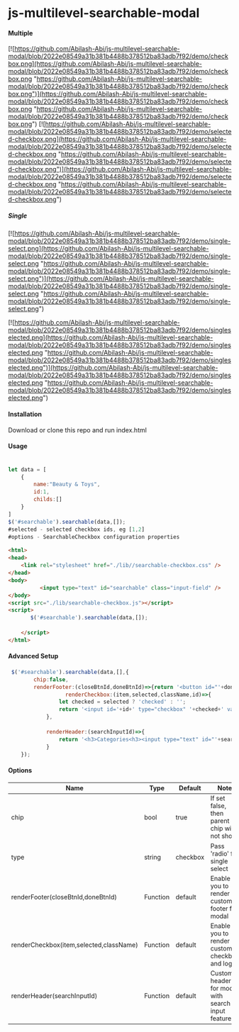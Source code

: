 # js-multilevel-searchable-modal
####  Multiple
[![https://github.com/Abilash-Abi/js-multilevel-searchable-modal/blob/2022e08549a31b381b4488b378512ba83adb7f92/demo/checkbox.png](https://github.com/Abilash-Abi/js-multilevel-searchable-modal/blob/2022e08549a31b381b4488b378512ba83adb7f92/demo/checkbox.png "https://github.com/Abilash-Abi/js-multilevel-searchable-modal/blob/2022e08549a31b381b4488b378512ba83adb7f92/demo/checkbox.png")](https://github.com/Abilash-Abi/js-multilevel-searchable-modal/blob/2022e08549a31b381b4488b378512ba83adb7f92/demo/checkbox.png "https://github.com/Abilash-Abi/js-multilevel-searchable-modal/blob/2022e08549a31b381b4488b378512ba83adb7f92/demo/checkbox.png")
[![https://github.com/Abilash-Abi/js-multilevel-searchable-modal/blob/2022e08549a31b381b4488b378512ba83adb7f92/demo/selected-checkbox.png](https://github.com/Abilash-Abi/js-multilevel-searchable-modal/blob/2022e08549a31b381b4488b378512ba83adb7f92/demo/selected-checkbox.png "https://github.com/Abilash-Abi/js-multilevel-searchable-modal/blob/2022e08549a31b381b4488b378512ba83adb7f92/demo/selected-checkbox.png")](https://github.com/Abilash-Abi/js-multilevel-searchable-modal/blob/2022e08549a31b381b4488b378512ba83adb7f92/demo/selected-checkbox.png "https://github.com/Abilash-Abi/js-multilevel-searchable-modal/blob/2022e08549a31b381b4488b378512ba83adb7f92/demo/selected-checkbox.png")

##### Single

[![https://github.com/Abilash-Abi/js-multilevel-searchable-modal/blob/2022e08549a31b381b4488b378512ba83adb7f92/demo/single-select.png](https://github.com/Abilash-Abi/js-multilevel-searchable-modal/blob/2022e08549a31b381b4488b378512ba83adb7f92/demo/single-select.png "https://github.com/Abilash-Abi/js-multilevel-searchable-modal/blob/2022e08549a31b381b4488b378512ba83adb7f92/demo/single-select.png")](https://github.com/Abilash-Abi/js-multilevel-searchable-modal/blob/2022e08549a31b381b4488b378512ba83adb7f92/demo/single-select.png "https://github.com/Abilash-Abi/js-multilevel-searchable-modal/blob/2022e08549a31b381b4488b378512ba83adb7f92/demo/single-select.png")

[![https://github.com/Abilash-Abi/js-multilevel-searchable-modal/blob/2022e08549a31b381b4488b378512ba83adb7f92/demo/singleselected.png](https://github.com/Abilash-Abi/js-multilevel-searchable-modal/blob/2022e08549a31b381b4488b378512ba83adb7f92/demo/singleselected.png "https://github.com/Abilash-Abi/js-multilevel-searchable-modal/blob/2022e08549a31b381b4488b378512ba83adb7f92/demo/singleselected.png")](https://github.com/Abilash-Abi/js-multilevel-searchable-modal/blob/2022e08549a31b381b4488b378512ba83adb7f92/demo/singleselected.png "https://github.com/Abilash-Abi/js-multilevel-searchable-modal/blob/2022e08549a31b381b4488b378512ba83adb7f92/demo/singleselected.png")
#### Installation
Download or clone this repo and run index.html

#### Usage
```javascript

let data = [
	{
		name:"Beauty & Toys",
		id:1,
		childs:[]
	}
]
$('#searchable').searchable(data,[]);
#selected - selected checkbox ids, eg [1,2]
#options - SearchableCheckbox configuration properties

```

```html
<html>
<head>
    <link rel="stylesheet" href="./lib//searchable-checkbox.css" />
</head>
<body>
          <input type="text" id="searchable" class="input-field" />
</body>
<script src="./lib/searchable-checkbox.js"></script>
<script>
       $('#searchable').searchable(data,[]);

	</script>
</html>
```

#### Advanced Setup

```javascript
 $('#searchable').searchable(data,[],{
        chip:false,
        renderFooter:(closeBtnId,doneBtnId)=>{return '<button id="'+doneBtnId+'">Done</button>'},
                  renderCheckbox:(item,selected,className,id)=>{
                let checked = selected ? 'checked' : '';
                return '<input id='+id+' type="checkbox" '+checked+' value="'+item.id+'" class="'+className+'">'+item.name;
            },

            renderHeader:(searchInputId)=>{
                return '<h3>Categories<h3><input type="text" id="'+searchInputId+'" placeholder="Search Category    "/>';
            }
    });
```

#### Options
| Name  | Type   | Default   | Note   |
| ------------ | ------------ | ------------ | ------------ |
|   chip|  bool | true  | If set false, then parent chip will not show   |
|   type|  string | checkbox  | Pass 'radio' for single select   |
| renderFooter(closeBtnId,doneBtnId)  |  Function |  default |  Enable you to render custom footer for modal |
|  renderCheckbox(item,selected,className) | Function  | default   |  Enable you to render custom checkbox and logic | 
|  renderHeader(searchInputId) | Function  | default   |  Custom header for modal with search input feature | |


